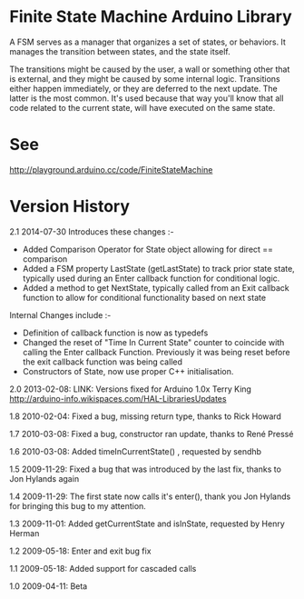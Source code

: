 Finite State Machine Arduino Library
====================================

A FSM serves as a manager that organizes a set of states, or behaviors. It manages the transition between states, and the state itself.

The transitions might be caused by the user, a wall or something other that is external, and they might be caused by some internal logic. Transitions either happen immediately, or they are deferred to the next update. The latter is the most common. It's used because that way you'll know that all code related to the current state, will have executed on the same state.

See
===
http://playground.arduino.cc/code/FiniteStateMachine

Version History
===============

2.1 2014-07-30 Introduces these changes :-

 * Added Comparison Operator for State object allowing for direct == comparison
 * Added a FSM property LastState (getLastState) to track prior state state, 
   typically used during an Enter callback function for conditional logic.
 * Added a method to get NextState, typically called from an Exit callback function
   to allow for conditional functionality based on next state
 
 Internal Changes include :-
 * Definition of callback function is now as typedefs
 * Changed the reset of "Time In Current State" counter to coincide with 
   calling the Enter callback Function. Previously it was being reset before
   the exit callback function was being called
 * Constructors of State, now use proper C++ initialisation.

2.0 2013-02-08: LINK: Versions fixed for Arduino 1.0x Terry King http://arduino-info.wikispaces.com/HAL-LibrariesUpdates

1.8 2010-02-04: Fixed a bug, missing return type, thanks to Rick Howard

1.7 2010-03-08: Fixed a bug, constructor ran update, thanks to René Pressé

1.6 2010-03-08: Added timeInCurrentState() , requested by sendhb

1.5 2009-11-29: Fixed a bug that was introduced by the last fix, thanks to Jon Hylands again

1.4 2009-11-29: The first state now calls it's enter(), thank you Jon Hylands for bringing this bug to my attention.

1.3 2009-11-01: Added getCurrentState and isInState, requested by Henry Herman 

1.2 2009-05-18: Enter and exit bug fix

1.1 2009-05-18: Added support for cascaded calls

1.0 2009-04-11: Beta
